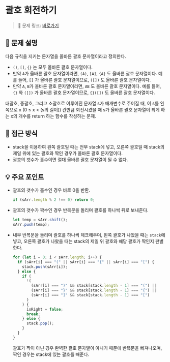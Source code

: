 # 괄호 회전하기

> 🔗 문제 링크: [바로가기](https://school.programmers.co.kr/learn/courses/30/lessons/76502) 

## 🌱 문제 설명
다음 규칙을 지키는 문자열을 올바른 괄호 문자열이라고 정의한다.

- `()`, `[]`, `{}` 는 모두 올바른 괄호 문자열이다.
- 만약 `A`가 올바른 괄호 문자열이라면, `(A)`, `[A]`, `{A}` 도 올바른 괄호 문자열이다. 예를 들어, `[]` 가 올바른 괄호 문자열이므로, `([])` 도 올바른 괄호 문자열이다.
- 만약 `A`, `B`가 올바른 괄호 문자열이라면, `AB` 도 올바른 괄호 문자열이다. 예를 들어, `{}` 와 `([])` 가 올바른 괄호 문자열이므로, `{}([])` 도 올바른 괄호 문자열이다.

대괄호, 중괄호, 그리고 소괄호로 이루어진 문자열 s가 매개변수로 주어질 때, 이 s를 왼쪽으로 x (0 ≤ x < (s의 길이)) 칸만큼 회전시켰을 때 s가 올바른 괄호 문자열이 되게 하는 x의 개수를 return 하는 함수를 작성하는 문제.

## 🤔 접근 방식
- stack을 이용하여 왼쪽 괄호일 때는 전부 stack에 넣고, 오른쪽 괄호일 때 stack의 제일 위에 있는 괄호와 짝인 경우가 올바른 괄호 문자열이다.
- 괄호의 갯수가 홀수이면 절대 올바른 괄호 문자열이 될 수 없다.

## 💡 주요 포인트
- 괄호의 갯수가 홀수인 경우 바로 0을 반환.
  ```js
  if (sArr.length % 2 !== 0) return 0;
  ```
- 괄호의 갯수가 짝수인 경우 반복문을 돌리며 괄호를 하나씩 뒤로 보내준다.
  ```js
  let temp = sArr.shift();
  sArr.push(temp);
  ```
- 내부 반복문을 돌리며 괄호를 하나씩 체크해주며, 왼쪽 괄호가 나왔을 때는 `stack`에 넣고, 오른쪽 괄호가 나왔을 때는 stack의 제일 위 괄호와 해당 괄호가 짝인지 판별한다.
  ```js
  for (let i = 0; i < sArr.length; i++) {
    if (sArr[i] === "(" || sArr[i] === "{" || sArr[i] === "[") {
      stack.push(sArr[i]);
    } else {
      if (
        !(
          (sArr[i] === ")" && stack[stack.length - 1] === "(") ||
          (sArr[i] === "}" && stack[stack.length - 1] === "{") ||
          (sArr[i] === "]" && stack[stack.length - 1] === "[")
        )
      ) {
        isRight = false;
        break;
      } else {
        stack.pop();
      }
    }
  }
  ```
  괄호가 짝이 아닌 경우 완벽한 괄호 문자열이 아니기 때문에 반복문을 빠져나오며, 짝인 경우는 stack에 있는 괄호를 빼준다.

